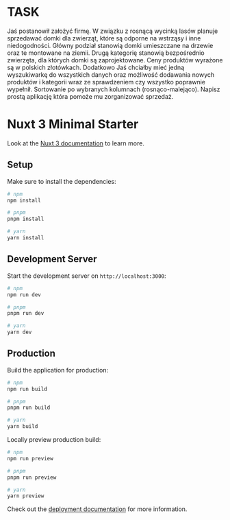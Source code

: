 # TASK
Jaś postanowił założyć firmę. W związku z rosnącą wycinką lasów planuje
sprzedawać domki dla zwierząt, które są odporne na wstrząsy i inne
niedogodności. Główny podział stanowią domki umieszczane na drzewie oraz te
montowane na ziemii. Drugą kategorię stanowią bezpośrednio zwierzęta, dla
których domki są zaprojektowane. Ceny produktów wyrażone są w polskich
złotówkach. Dodatkowo Jaś chciałby mieć jedną wyszukiwarkę do wszystkich
danych oraz możliwość dodawania nowych produktów i kategorii wraz ze
sprawdzeniem czy wszystko poprawnie wypełnił. Sortowanie po wybranych
kolumnach (rosnąco-malejąco). Napisz prostą aplikację która pomoże mu
zorganizować sprzedaż.

# Nuxt 3 Minimal Starter

Look at the [Nuxt 3 documentation](https://nuxt.com/docs/getting-started/introduction) to learn more.

## Setup

Make sure to install the dependencies:

```bash
# npm
npm install

# pnpm
pnpm install

# yarn
yarn install
```

## Development Server

Start the development server on `http://localhost:3000`:

```bash
# npm
npm run dev

# pnpm
pnpm run dev

# yarn
yarn dev
```

## Production

Build the application for production:

```bash
# npm
npm run build

# pnpm
pnpm run build

# yarn
yarn build
```

Locally preview production build:

```bash
# npm
npm run preview

# pnpm
pnpm run preview

# yarn
yarn preview
```

Check out the [deployment documentation](https://nuxt.com/docs/getting-started/deployment) for more information.

